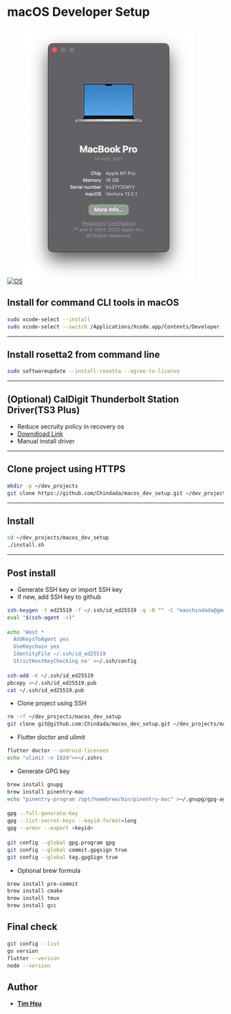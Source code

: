 # **macOS Developer Setup**

[![OS](https://img.shields.io/badge/OS-macOS-orange?logo=macos&logoColor=orange)](https://www.apple.com/tw/macos)
![Ventura](./assets/s004.png)

## Install for command CLI tools in macOS

```bash
sudo xcode-select --install
sudo xcode-select --switch /Applications/Xcode.app/Contents/Developer
```

---

## Install rosetta2 from command line

```bash
sudo softwareupdate --install-rosetta --agree-to-license
```

---

## (Optional) CalDigit Thunderbolt Station Driver(TS3 Plus)

- Reduce secruity policy in recovery os
- [Downdload Link](https://downloads.caldigit.com/CalDigit-Thunderbolt-Station-Mac-Drivers.zip)
- Manual install driver

---

## Clone project using HTTPS

```bash
mkdir -p ~/dev_projects
git clone https://github.com/Chindada/macos_dev_setup.git ~/dev_projects/macos_dev_setup
```

---

## Install

```bash
cd ~/dev_projects/macos_dev_setup
./install.sh
```

---

## Post install

- Generate SSH key or import SSH key
- If new, add SSH key to github

```bash
ssh-keygen -t ed25519 -f ~/.ssh/id_ed25519 -q -N "" -C "maochindada@gmail.com"
eval "$(ssh-agent -s)"

echo 'Host *
  AddKeysToAgent yes
  UseKeychain yes
  IdentityFile ~/.ssh/id_ed25519
  StrictHostKeyChecking no' >~/.ssh/config

ssh-add -K ~/.ssh/id_ed25519
pbcopy <~/.ssh/id_ed25519.pub
cat ~/.ssh/id_ed25519.pub
```

- Clone project using SSH

```bash
rm -rf ~/dev_projects/macos_dev_setup
git clone git@github.com:Chindada/macos_dev_setup.git ~/dev_projects/macos_dev_setup
```

- Flutter doctor and ulimit

```bash
flutter doctor --android-licenses
echo "ulimit -n 1024">>~/.zshrc
```

- Generate GPG key

```bash
brew install gnupg
brew install pinentry-mac
echo "pinentry-program /opt/homebrew/bin/pinentry-mac" >~/.gnupg/gpg-agent.conf

gpg --full-generate-key
gpg --list-secret-keys --keyid-format=long
gpg --armor --export <keyid>

git config --global gpg.program gpg
git config --global commit.gpgsign true
git config --global tag.gpgSign true
```

- Optional brew formula

```bash
brew install pre-commit
brew install cmake
brew install tmux
brew install gcc
```

## Final check

```bash
git config --list
go version
flutter --version
node --version
```

## Author

- [**Tim Hsu**](https://github.com/Chindada)
